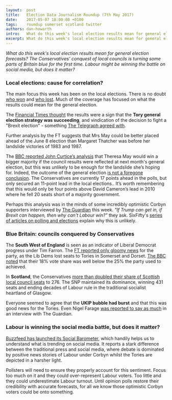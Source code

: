 ```yaml
---
layout:  post
title:   Election Data Journalism Roundup (7th May 2017)
date:    2017-05-07 18:00:00 +0100
tags:    roundup somerset scotland twitter
authors: dan-howarth
intro:   What do this week's local election results mean for general election forecasts? The Conservatives' conquest of local councils is turning some parts of Britain blue for the first time. Labour might be winning the battle on social media, but does it matter?
excerpt: What do this week's local election results mean for general election forecasts? The Conservatives' conquest of local councils is turning some parts of Britain blue for the first time. Labour might be winning the battle on social media, but does it matter?
---
```


_What do this week's local election results mean for general election forecasts? The Conservatives' conquest of local councils is turning some parts of Britain blue for the first time. Labour might be winning the battle on social media, but does it matter?_
 

### Local elections: cause for correlation?

The main focus this week has been on the local elections. There is no doubt [who won](http://www.bbc.co.uk/news/uk-politics-39810488) and [who lost](http://www.bbc.co.uk/news/uk-politics-39815444).  Much of the coverage has focused on what the results could mean for the general election.

The [Financial Times thought](https://www.ft.com/content/e7eea47a-30d7-11e7-9555-23ef563ecf9a) the results were a sign that the **Tory general election strategy was succeeding**, and vindication of the decision to fight a "Brexit election" - something [The Telegraph agreed with](http://www.telegraph.co.uk/news/0/local-election-results-did-area-vote-does-tell-us-general-election/).

Further analysis by the FT suggests that Mrs May could be better placed ahead of the June 8 election than Margaret Thatcher was before her landslide victories of 1983 and 1987.

The [BBC reported John Curtice’s analysis](http://www.bbc.co.uk/news/uk-politics-39810488) that Theresa May would win a bigger majority if the council results were reflected at next month's general election, but this was unlikely to be enough for the landslide she’s hoping for. Indeed, the outcome of the general election [is not a foregone conclusion](http://www.bbc.co.uk/news/uk-politics-39822775). The Conservatives are currently 17 points ahead in the polls, but only secured an 11-point lead in the local elections.. It’s worth remembering that this would only be four points above David Cameron’s lead in 2010 where he fell 20 seats short of a majority government.

Perhaps this analysis was in the minds of some incredibly optimistic Corbyn supporters interviewed by [The Guardian](https://www.theguardian.com/politics/2017/may/06/jeremy-corbyn-labour-brexit-election) this week. _"If Trump can get in, if Brexit can happen, then why can't Labour win?"_ they ask. SixFifty's [series of articles on polling and elections](https://sixfifty.org.uk/articles) explain why this is unlikely.


### Blue Britain: councils conquered by Conservatives

The **South West of England** is seen as an indicator of Liberal Democrat progress under Tim Farron. The [FT reported only gloomy news](https://www.ft.com/content/e7eea47a-30d7-11e7-9555-23ef563ecf9a) for the party, as the Lib Dems lost seats to Tories in Somerset and Dorset. [The BBC noted](http://www.bbc.co.uk/news/uk-politics-39822775) that their 18% vote share was well below the 25% the party used to achieved. 

In **Scotland**, the Conservatives [more than doubled their share of Scottish local council seats](https://www.ft.com/content/0df99c34-3195-11e7-9555-23ef563ecf9a) to 276. The SNP maintained its dominance, winning 431 seats and ending decades of Labour rule in the traditional socialist heartland of Glasgow. 

Everyone seemed to agree that the **UKIP bubble had burst** and that this was good news for the Tories. Even Nigel Farage [was reported to say as much](https://www.theguardian.com/politics/2017/may/07/ukip-brexit-nigel-farage-theresa-may-eu-exit-deal) in an interview with The Guardian.  


### Labour is winning the social media battle, but does it matter?

[Buzzfeed has launched its Social Barometer](https://www.buzzfeed.com/tomphillips/social-barometer?utm_term=.bnKemg03EJ#.pbK0O3pJVk), which handily helps us to understand what is trending on social media. It reports a stark difference between the traditional press and social media, where debate is dominated by positive news stories of Labour under Corbyn whilst the Tories are depicted in a harsher light. 

Pollsters will need to ensure they properly account for this sentiment. Focus too much on it and they could over-represent Labour voters. Too little and they could underestimate Labour turnout.  Until opinion polls restore their credibility with accurate forecasts, for all we know those optimistic Corbyn voters could be onto something.
